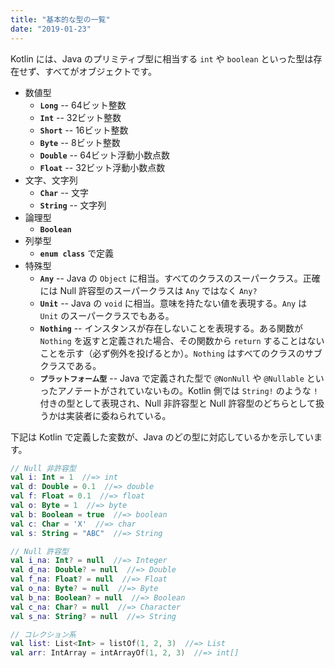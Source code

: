 ```yaml
---
title: "基本的な型の一覧"
date: "2019-01-23"
---
```


Kotlin には、Java のプリミティブ型に相当する `int` や `boolean` といった型は存在せず、すべてがオブジェクトです。

* 数値型
    * **`Long`** -- 64ビット整数
    * **`Int`** -- 32ビット整数
    * **`Short`** -- 16ビット整数
    * **`Byte`** -- 8ビット整数
    * **`Double`** -- 64ビット浮動小数点数
    * **`Float`** -- 32ビット浮動小数点数
* 文字、文字列
    * **`Char`** -- 文字
    * **`String`** -- 文字列
* 論理型
    * **`Boolean`**
* 列挙型
    * **`enum class`** で定義
* 特殊型
    * **`Any`** -- Java の `Object` に相当。すべてのクラスのスーパークラス。正確には Null 許容型のスーパークラスは `Any` ではなく `Any?`
    * **`Unit`** -- Java の `void` に相当。意味を持たない値を表現する。`Any` は `Unit` のスーパークラスでもある。
    * **`Nothing`** -- インスタンスが存在しないことを表現する。ある関数が `Nothing` を返すと定義された場合、その関数から `return` することはないことを示す（必ず例外を投げるとか）。`Nothing` はすべてのクラスのサブクラスである。
    * **`プラットフォーム型`** -- Java で定義された型で `@NonNull` や `@Nullable` といったアノテートがされていないもの。Kotlin 側では `String!` のような `!` 付きの型として表現され、Null 非許容型と Null 許容型のどちらとして扱うかは実装者に委ねられている。

下記は Kotlin で定義した変数が、Java のどの型に対応しているかを示しています。

```kotlin
// Null 非許容型
val i: Int = 1  //=> int
val d: Double = 0.1  //=> double
val f: Float = 0.1  //=> float
val o: Byte = 1  //=> byte
val b: Boolean = true  //=> boolean
val c: Char = 'X'  //=> char
val s: String = "ABC"  //=> String

// Null 許容型
val i_na: Int? = null  //=> Integer
val d_na: Double? = null  //=> Double
val f_na: Float? = null  //=> Float
val o_na: Byte? = null  //=> Byte
val b_na: Boolean? = null  //=> Boolean
val c_na: Char? = null  //=> Character
val s_na: String? = null  //=> String

// コレクション系
val list: List<Int> = listOf(1, 2, 3)  //=> List
val arr: IntArray = intArrayOf(1, 2, 3)  //=> int[]
```

